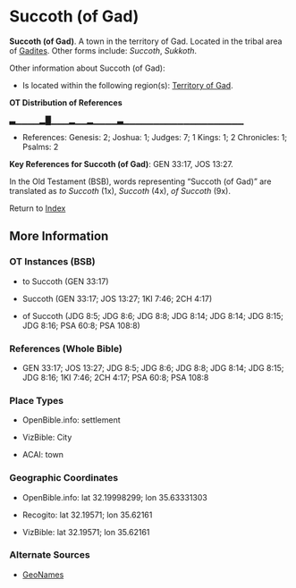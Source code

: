 # Succoth (of Gad)
**Succoth (of Gad)**. 
A town in the territory of Gad. 
Located in the tribal area of [Gadites](../../../groups/md/acai/Gad.md). 
Other forms include: 
*Succoth*, *Sukkoth*. 




Other information about Succoth (of Gad):


* Is located within the following region(s): 
[Territory of Gad](TerritoryOfGad.md). 


**OT Distribution of References**

▃▁▁▁▁▂█▁▁▁▂▁▁▂▁▁▁▁▃▁▁▁▁▁▁▁▁▁▁▁▁▁▁▁▁▁▁▁▁
* References: Genesis: 2; Joshua: 1; Judges: 7; 1 Kings: 1; 2 Chronicles: 1; Psalms: 2



**Key References for Succoth (of Gad)**: 
GEN 33:17, JOS 13:27. 


In the Old Testament (BSB), words representing “Succoth (of Gad)” are translated as 
*to Succoth* (1x), *Succoth* (4x), *of Succoth* (9x). 




Return to [Index](00-Index.md)

## More Information

### OT Instances (BSB)

* to Succoth (GEN 33:17)

* Succoth (GEN 33:17; JOS 13:27; 1KI 7:46; 2CH 4:17)

* of Succoth (JDG 8:5; JDG 8:6; JDG 8:8; JDG 8:14; JDG 8:14; JDG 8:15; JDG 8:16; PSA 60:8; PSA 108:8)



### References (Whole Bible)

* GEN 33:17; JOS 13:27; JDG 8:5; JDG 8:6; JDG 8:8; JDG 8:14; JDG 8:15; JDG 8:16; 1KI 7:46; 2CH 4:17; PSA 60:8; PSA 108:8


### Place Types

* OpenBible.info: settlement

* VizBible: City

* ACAI: town



### Geographic Coordinates

* OpenBible.info: lat 32.19998299; lon 35.63331303

* Recogito: lat 32.19571; lon 35.62161

* VizBible: lat 32.19571; lon 35.62161



### Alternate Sources

* [GeoNames](http://sws.geonames.org/249693)



